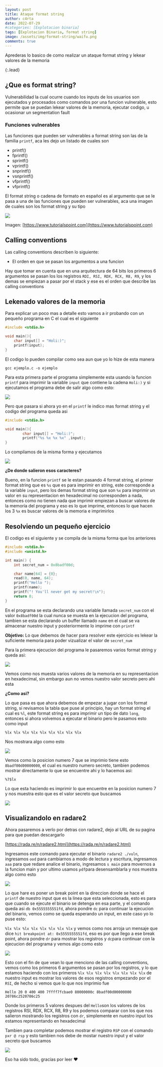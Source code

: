 ```yaml
---
layout: post
title: Ataque format string
author: c4rta
date: 2022-07-29
#categories: [Explotacion binaria]
tags: [Explotacion Binaria, format string]
image: /assets/img/format-string/waifu.png
comments: true
---
```

Aprederas lo basico de como realizar un ataque format string y lekear valores de la memoria

{:.lead}

## ¿Que es format string?

Vulnerabilidad la cual ocurre cuando los inputs de los usuarios son ejecutados y procesados como comandos por una funcion vulnerable, esto permite que se puedan lekear valores de la memoria, ejecutar codigo, u ocasionar un segmentation fault

### Funciones vulnerables

Las funciones que pueden ser vulnerables a format string son las de la familia ```printf```, aca les dejo un listado de cuales son

* printf()
* fprintf()
* sprintf()
* vprintf()
* snprintf()
* vsnprintf()
* vfprintf()
* vfprintf()

El format string o cadena de formato en español es al argumento que se le pasa a una de las funciones que pueden ser vulnerables, aca una imagen de cuales son los format string y su tipo

![](/assets/img/format-string/formatString.png)

Imagen: [https://www.tutorialspoint.com](https://www.tutorialspoint.com)

## Calling conventions

Las calling conventions describen lo siguiente:

* El orden en que se pasan los argumentos a una funcion

Hay que tomar en cuenta que en una arquitectura de 64 bits los primeros 6 argumentos se pasan los los registros ```RDI, RSI, RDX, RCX, R8, R9```, y los demas se empiezan a pasar por el stack y ese es el orden que describe las calling conventions

## Lekenado valores de la memoria

Para explicar un poco mas a detalle esto vamos a ir probando con un pequeño programa en C el cual es el siguiente

```c
#include <stdio.h>

void main(){
	char input[] = "Holi:)";
	printf(input);
}
```

El codigo lo pueden compilar como sea aun que yo lo hize de esta manera

```
gcc ejemplo.c -o ejemplo
```
Para esta primera parte el programa simplemente esta usando la funcion ```printf``` para imprimir la variable ```input``` que contiene la cadena ```Holi:)``` y si ejecutamos el programa debe de salir algo como esto:

![](/assets/img/format-string/pt1.png)

Pero que pasara si ahora yo en el ```printf``` le indico mas format string y el codigo del programa queda asi

```c
#include <stdio.h>

void main(){
        char input[] = "Holi:)";
        printf("%s %x %x %x" ,input);
}
```
Lo compilamos de la misma forma y ejecutamos

![](/assets/img/format-string/pt2.png)

**¿De donde salieron esos caracteres?**

Bueno, en la funcion ```printf``` se le estan pasando 4 format string, el primer format string que es ```%s``` que es para imprimir en string, este corresponde a la variable ```input```, pero los demas format string que son ```%x``` para imprimir un valor en su representacion en hexadecimal no corresponden a nada, entonces como no tienen nada que imprimir empiezan a buscar valores de la memoria del programa y eso es lo que imprime, entonces lo que hacen los 3 ```%x``` es buscar valores de la memoria e imprimirlos

## Resolviendo un pequeño ejercicio

El codigo es el siguiente y se compila de la misma forma que los anteriores

```c
#include <stdio.h>
#include <unistd.h>

int main() {
    int secret_num = 0x8badf00d;

    char name[64] = {0};
    read(0, name, 64);
    printf("Hello ");
    printf(name);
    printf("! You'll never get my secret!\n");
    return 0;
}
```
En el programa se esta declarando una variable llamada ```secret_num``` con el valor ```0x8badf00d``` la cual nunca se muesta en la ejecucion del programa, tambien se esta declarando un buffer llamado ```name``` en el cual se va almacenar nuestro input y posteriormente lo imprime con ```printf```

**Objetivo:** Lo que debemos de hacer para resolver este ejercicio es lekear la suficiente memoria para poder vizualizar el valor de ```secret_num```

Para la primera ejecucion del programa le pasaremos varios format string y queda asi:

![](/assets/img/format-string/format1.png)

Vemos como nos muesta varios valores de la memoria en su representacion en hexadecimal, sin embargo aun no vemos nuestro valor secreto pero ahi esta

**¿Como asi?**

Lo que pasa es que ahora debemos de empezar a jugar con los format string, si revisamos la tabla que puse al principio, hay un format string el cual es ```%l```, este format string es para imprimir un tipo de dato ```long```, entonces si ahora volvemos a ejecutar el binario pero le pasamos esto como input

```
%lx %lx %lx %lx %lx %lx %lx %lx %lx
```
Nos mostrara algo como esto

![](/assets/img/format-string/format2.png)

Vemos como la posicion numero 7 que se imprimio tiene esto ```8badf00d00000000```, el cual es nuestro numero secreto, tambien podemos mostrar directamente lo que se encuentre ahi y lo hacemos asi:

```
%7$lx
```
Lo que esta haciendo es imprimir lo que encuentre en la posicion numero 7 y nos muestra esto que es el valor secreto que buscamos

![](/assets/img/format-string/format3.png)

## Visualizandolo en radare2

Ahora pasaremos a verlo por detras con radare2, dejo al URL de su pagina para que puedan descargarlo

[https://rada.re/n/radare2.html](https://rada.re/n/radare2.html)

Ingresamos este comando para ejecutar el binario ```radare2 ./vuln```, ingresamos ```ood``` para cambiarnos a modo de lectura y escritura, ingresamos ```aaa``` para que redare analice el binario, ingresamos ```s main``` para movernos a la funcion main y por ultimo usamos ```pdf```para desensamblarla y nos muestra algo como esto

![](/assets/img/format-string/radare1.png)

Lo que hare es poner un break point en la direccion donde se hace el ```printf``` de nuestro input que es la linea que esta seleccionada, esto es para que cuando se ejecute el binario se detenga en esa parte, y el comando queda asi ```db 0x5555555551fd```, ahora pondre ```dc``` para continuar la ejecucion del binario, vemos como se queda esperando un input, en este caso yo lo puse esto:

```%lx %lx %lx %lx %lx %lx %lx %lx``` y vemos como nos arroja un mensaje que dice ```hit breakpoint at: 0x5555555551fd```, eso es por que llego a ese break point, ahora pondre ```dr``` para mostrar los registros y ```dc```para continuar con la ejecucion del programa y vemos algo como esto

![](/assets/img/format-string/radare2.png)

Esto con el fin de que vean lo que menciono de las calling conventions, vemos como los primeros 6 argumentos se pasan por los registros, y lo que estamos haciendo con los primeros ```%lx %lx %lx %lx %lx %lx %lx %lx``` de nuestro input es mostrar los valores de esos registros empezando por el ```RSI```, de hecho si vemos que lo que nos imprimio fue

```
Hello 20 0 400 400 7ffff7fcbae0 80000000c 8badf00d00000000 20786c2520786c25
```
Donde los primeros 5 valores despues del ```Hello```son los valores de los registros RSI, RDX, RCX, R8, R9 y los podemos comparar con los que nos salieron mostrando los registros con ```dr```, simplemente en nuestro input los estamos representando en hexadecimal

Tambien para completar podemos mostrar el registro ```RSP``` con el comando ```pxr @ rsp``` y esto tambien nos debe de mostar nuestro input y el valor secreto que buscamos

![](/assets/img/format-string/radare3.png)

Eso ha sido todo, gracias por leer ❤
